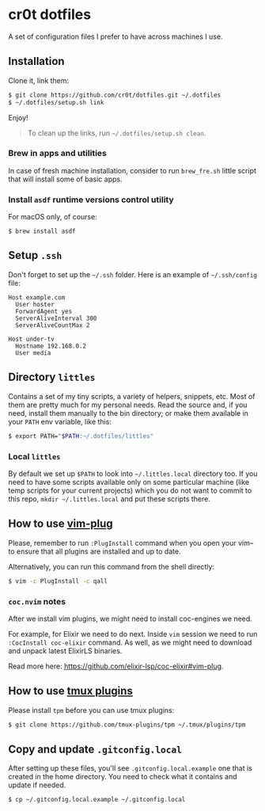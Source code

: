 # cr0t dotfiles

A set of configuration files I prefer to have across machines I use.

## Installation

Clone it, link them:

```bash
$ git clone https://github.com/cr0t/dotfiles.git ~/.dotfiles
$ ~/.dotfiles/setup.sh link
```

Enjoy!

> To clean up the links, run `~/.dotfiles/setup.sh clean`.

### Brew in apps and utilities

In case of fresh machine installation, consider to run `brew_fre.sh` little script that
will install some of basic apps.

### Install `asdf` runtime versions control utility

For macOS only, of course:

```console
$ brew install asdf
```

## Setup `.ssh`

Don't forget to set up the `~/.ssh` folder. Here is an example of `~/.ssh/config` file:

```
Host example.com
  User hoster
  ForwardAgent yes
  ServerAliveInterval 300
  ServerAliveCountMax 2

Host under-tv
  Hostname 192.168.0.2
  User media
```

## Directory `littles`

Contains a set of my tiny scripts, a variety of helpers, snippets, etc. Most of
them are pretty much for my personal needs. Read the source and, if you need,
install them manually to the bin directory; or make them available in your
`PATH` env variable, like this:

```bash
$ export PATH="$PATH:~/.dotfiles/littles"
```

### Local `littles`

By default we set up `$PATH` to look into `~/.littles.local` directory too. If you need to have
some scripts available only on some particular machine (like temp scripts for your current
projects) which you do not want to commit to this repo, `mkdir ~/.littles.local` and put these
scripts there.

## How to use [vim-plug](https://github.com/junegunn/vim-plug)

Please, remember to run `:PlugInstall` command when you open your vim–to ensure
that all plugins are installed and up to date.

Alternatively, you can run this command from the shell directly:

```bash
$ vim -c PlugInstall -c qall
```

### `coc.nvim` notes

After we install vim plugins, we might need to install coc-engines we need.

For example, for Elixir we need to do next. Inside `vim` session we need to run
`:CocInstall coc-elixir` command. As well, as we might need to download and unpack
latest ElixirLS binaries.

Read more here: https://github.com/elixir-lsp/coc-elixir#vim-plug.

## How to use [tmux plugins](https://github.com/tmux-plugins)

Please install `tpm` before you can use tmux plugins:

```bash
$ git clone https://github.com/tmux-plugins/tpm ~/.tmux/plugins/tpm
```

## Copy and update `.gitconfig.local`

After setting up these files, you'll see `.gitconfig.local.example` one that is
created in the home directory. You need to check what it contains and update if
needed.

```bash
$ cp ~/.gitconfig.local.example ~/.gitconfig.local
```
